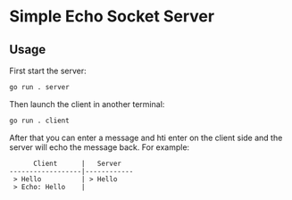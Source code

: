 # Simple Echo Socket Server

## Usage

First start the server:

```sh
go run . server
```

Then launch the client in another terminal:

```sh
go run . client
```

After that you can enter a message and hti enter on the client side and the server will echo the message back. For example:

```
      Client      |   Server
------------------|------------
 > Hello          | > Hello
 > Echo: Hello    |
```
